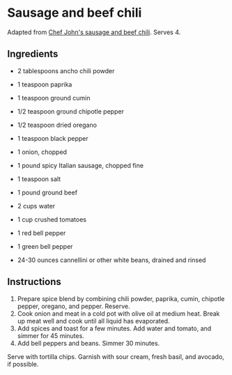# Sausage and beef chili

Adapted from [Chef John's sausage and beef chili](http://foodwishes.blogspot.com/2014/01/italian-sausage-chili-another-super-bowl.html). Serves 4.

## Ingredients

- 2 tablespoons ancho chili powder
- 1 teaspoon paprika
- 1 teaspoon ground cumin
- 1/2 teaspoon ground chipotle pepper
- 1/2 teaspoon dried oregano
- 1 teaspoon black pepper

- 1 onion, chopped
- 1 pound spicy Italian sausage, chopped fine
- 1 teaspoon salt
- 1 pound ground beef
- 2 cups water
- 1 cup crushed tomatoes
- 1 red bell pepper
- 1 green bell pepper
- 24-30 ounces cannellini or other white beans, drained and rinsed

## Instructions

1. Prepare spice blend by combining chili powder, paprika, cumin, chipotle pepper, oregano, and pepper. Reserve.
2. Cook onion and meat in a cold pot with olive oil at medium heat. Break up meat well and cook until all liquid has evaporated.
3. Add spices and toast for a few minutes. Add water and tomato, and simmer for 45 minutes.
4. Add bell peppers and beans. Simmer 30 minutes.

Serve with tortilla chips. Garnish with sour cream, fresh basil, and avocado, if possible.
